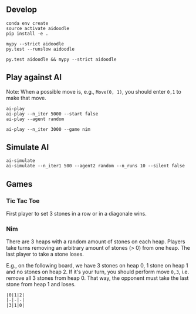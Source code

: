 ## Develop

```
conda env create
source activate aidoodle
pip install -e .

mypy --strict aidoodle
py.test --runslow aidoodle

py.test aidoodle && mypy --strict aidoodle
```

## Play against AI

Note: When a possible move is, e.g., `Move(0, 1)`, you should enter
`0,1` to make that move.

```
ai-play
ai-play --n_iter 5000 --start false
ai-play --agent random

ai-play --n_iter 3000 --game nim
```

## Simulate AI

```
ai-simulate
ai-simulate --n_iter1 500 --agent2 random --n_runs 10 --silent false
```

## Games

### Tic Tac Toe

First player to set 3 stones in a row or in a diagonale wins.

### Nim

There are 3 heaps with a random amount of stones on each heap. Players
take turns removing an arbitrary amount of stones (> 0) from one
heap. The last player to take a stone loses.

E.g., on the following board, we have 3 stones on heap 0, 1 stone on
heap 1 and no stones on heap 2. If it's your turn, you should perform
move `0,3`, i.e. remove all 3 stones from heap 0. That way, the
opponent must take the last stone from heap 1 and loses.

```
|0|1|2|
|-|-|-|
|3|1|0|
```